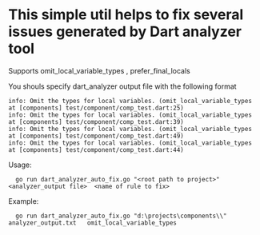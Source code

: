 # This simple util helps to fix several issues generated by Dart analyzer tool

Supports omit_local_variable_types , prefer_final_locals


You shouls specify dart_analyzer output file with the following format 
```
info: Omit the types for local variables. (omit_local_variable_types at [components] test/component/comp_test.dart:25)
info: Omit the types for local variables. (omit_local_variable_types at [components] test/component/comp_test.dart:39)
info: Omit the types for local variables. (omit_local_variable_types at [components] test/component/comp_test.dart:49)
info: Omit the types for local variables. (omit_local_variable_types at [components] test/component/comp_test.dart:44)
```


Usage:
```
  go run dart_analyzer_auto_fix.go "<root path to project>"  <analyzer_output file>  <name of rule to fix>
```

Example:
```
  go run dart_analyzer_auto_fix.go "d:\projects\components\\" analyzer_output.txt   omit_local_variable_types
```
